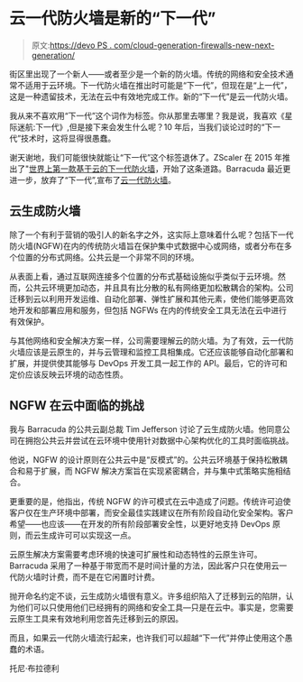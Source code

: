 # 云一代防火墙是新的“下一代”

> 原文:[https://devo PS . com/cloud-generation-firewalls-new-next-generation/](https://devops.com/cloud-generation-firewalls-new-next-generation/)

街区里出现了一个新人——或者至少是一个新的防火墙。传统的网络和安全技术通常不适用于云环境。下一代防火墙在推出时可能是“下一代”，但现在是“上一代”，这是一种遗留技术，无法在云中有效地完成工作。新的“下一代”是云一代防火墙。

我从来不喜欢用“下一代”这个词作为标签。你从那里去哪里？我是说，我喜欢《星际迷航:下一代》,但是接下来会发生什么呢？10 年后，当我们谈论过时的“下一代”技术时，这将显得很愚蠢。

谢天谢地，我们可能很快就能让“下一代”这个标签退休了。ZScaler 在 2015 年推出了"[世界上第一款基于云的下一代防火墙](https://www.zscaler.com/press/zscaler-introduces-worlds-first-cloud-based-next-generation-firewall-zscaler-winter-2015)，开始了这条道路。Barracuda 最近更进一步，放弃了“下一代”,宣布了[云一代防火墙](https://investors.barracuda.com/investors/news/press-release-details/2017/Barracuda-Announces-New-Cloud-Generation-Firewall-Capabilities/default.aspx)。

## 云生成防火墙

除了一个有利于营销的吸引人的新名字之外，这实际上意味着什么呢？包括下一代防火墙(NGFW)在内的传统防火墙旨在保护集中式数据中心或网络，或者分布在多个位置的分布式网络。公共云是一个非常不同的环境。

从表面上看，通过互联网连接多个位置的分布式基础设施似乎类似于云环境。然而，公共云环境更加动态，并且具有比分散的私有网络更加松散耦合的架构。公司迁移到云以利用开发运维、自动化部署、弹性扩展和其他元素，使他们能够更高效地开发和部署应用和服务，但包括 NGFWs 在内的传统安全工具无法在云中进行有效保护。

与其他网络和安全解决方案一样，公司需要理解云的防火墙。为了有效，云一代防火墙应该是云原生的，并与云管理和监控工具相集成。它还应该能够自动化部署和扩展，并提供使其能够与 DevOps 开发工具一起工作的 API。最后，它的许可和定价应该反映云环境的动态性质。

## NGFW 在云中面临的挑战

我与 Barracuda 的公共云副总裁 Tim Jefferson 讨论了云生成防火墙。他同意公司在拥抱公共云并尝试在云环境中使用针对数据中心架构优化的工具时面临挑战。

他说，NGFW 的设计原则在公共云中是“反模式”的。公共云环境基于保持松散耦合和易于扩展，而 NGFW 解决方案旨在实现紧密耦合，并与集中式策略实施相结合。

更重要的是，他指出，传统 NGFW 的许可模式在云中造成了问题。传统许可迫使客户仅在生产环境中部署，而安全最佳实践建议在所有阶段自动化安全架构。客户希望——也应该——在开发的所有阶段部署安全性，以更好地支持 DevOps 原则，而云生成许可可以实现这一点。

云原生解决方案需要考虑环境的快速可扩展性和动态特性的云原生许可。Barracuda 采用了一种基于带宽而不是时间计量的方法，因此客户只在使用云一代防火墙时计费，而不是在它闲置时计费。

抛开命名约定不谈，云生成防火墙很有意义。许多组织陷入了迁移到云的陷阱，认为他们可以只使用他们已经拥有的网络和安全工具—只是在云中。事实是，您需要云原生工具来有效地利用您首先迁移到云的原因。

而且，如果云一代防火墙流行起来，也许我们可以超越“下一代”并停止使用这个愚蠢的术语。

托尼·布拉德利